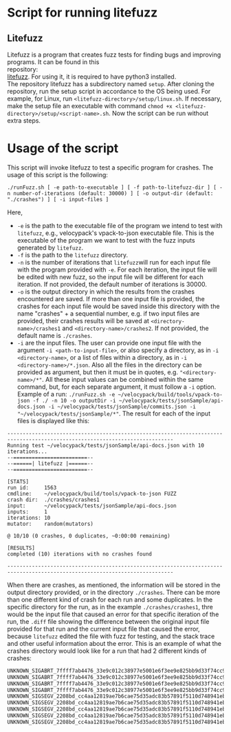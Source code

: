 Script for running litefuzz
==========================  

Litefuzz
--------
Litefuzz is a program that creates fuzz tests for finding bugs and improving programs. It can be found in this  
repository:  
[litefuzz](https://github.com/sec-tools/litefuzz). For using it, it is required to have python3 installed.  
The repository litefuzz has a subdirectory named `setup`.
After cloning the repository, run the setup script in accordance to the OS being used. For example, for Linux, 
run 
`<litefuzz-directory>/setup/linux.sh`.
If necessary, make the setup file an executable with command `chmod +x <litefuzz-directory>/setup/<script-name>.sh`.
Now the script can be run without extra steps.

Usage of the script
===================  

This script will invoke litefuzz to test a specific program for crashes. The usage of this script is the following:

```  
./runFuzz.sh [ -e path-to-executable ] [ -f path-to-litefuzz-dir ] [ -n number-of-iterations (default: 30000) ] [ -o output-dir (default: "./crashes") ] [ -i input-files ]  
```  

Here,
* `-e` is the path to the executable file of the program we intend to test with `litefuzz`, e.g., velocypack's vpack-to-json executable file. This is the executable of the program we want to test with the fuzz inputs generated by `litefuzz`.
* `-f` is the path to the `litefuzz` directory.
*  `-n` is the number of iterations that `litefuzz`will run for each input file with the program provided with `-e`. For each iteration, the input file will be edited with new fuzz, so the input file will be  different for each iteration. If not provided, the default number of iterations is 30000.
* `-o` is the output directory in which the results from the crashes encountered are saved.  If more than one input file is provided, the crashes for each input file would be saved inside this directory with the name "crashes" + a sequential number, e.g. if two input files are provided, their crashes results will be saved at `<directory-name>/crashes1` and `<directory-name>/crashes2`. If not provided, the default name is `./crashes`.
* `-i` are the input files. The user can provide one input file with the argument `-i <path-to-input-file>`, or also specify a directory, as in `-i <directory-name>`, or a list of files within a directory, as in `-i <directory-name>/*.json`. Also all the files in the directory can be provided as argument, but then it must be in quotes, e.g. `"<directory-name>/*"`. All these input values can be combined within the same command, but, for each separate argument, it must follow a `-i` option.
  Example of a run:
  `./runFuzz.sh -e ~/velocypack/build/tools/vpack-to-json -f ./ -n 10 -o outputDir -i ~/velocypack/tests/jsonSample/api-docs.json -i ~/velocypack/tests/jsonSample/commits.json -i "~/velocypack/tests/jsonSample/*"`.
  The result for each of the input files is displayed like this:
```
----------------------------------------------------------------------------------------------------------------------------
Running test ~/velocypack/tests/jsonSample/api-docs.json with 10 iterations...
--========================--
--======| litefuzz |======--
--========================--

[STATS]
run id:     1563
cmdline:    ~/velocypack/build/tools/vpack-to-json FUZZ
crash dir:  ./crashes/crashes1
input:      ~/velocypack/tests/jsonSample/api-docs.json
inputs:     1
iterations: 10
mutator:    random(mutators)

@ 10/10 (0 crashes, 0 duplicates, ~0:00:00 remaining)

[RESULTS]
completed (10) iterations with no crashes found

----------------------------------------------------------------------------------------------------------------------------
```
When there are crashes, as mentioned, the information will be stored in the output directory provided, or in the directory `./crashes`. There can be more than one different kind of crash for each run and some duplicates.
In the specific directory for the run, as in the example `./crashes/crashes1`, thre would be the input file that caused an error for that specific iteration of the run, the `.diff` file showing the difference between the original input file provided for that run and the current input file that caused the error, because `litefuzz` edited the file with fuzz for testing, and the stack trace and other useful information about the error.
This is an example of what the crashes directory would look like for a run that had 2 different kinds of crashes:
```UNKNOWN_SIGABRT_7ffff7ab4476_33e9c012c38977e5001e6f3ee9e825bb9d33f74cc930a98fd6650d5d9596644f.diff
UNKNOWN_SIGABRT_7ffff7ab4476_33e9c012c38977e5001e6f3ee9e825bb9d33f74cc930a98fd6650d5d9596644f.diffs
UNKNOWN_SIGABRT_7ffff7ab4476_33e9c012c38977e5001e6f3ee9e825bb9d33f74cc930a98fd6650d5d9596644f.out
UNKNOWN_SIGABRT_7ffff7ab4476_33e9c012c38977e5001e6f3ee9e825bb9d33f74cc930a98fd6650d5d9596644f.txt
UNKNOWN_SIGABRT_7ffff7ab4476_33e9c012c38977e5001e6f3ee9e825bb9d33f74cc930a98fd6650d5d9596644f.zz
UNKNOWN_SIGSEGV_2208bd_cc4aa12819ae7b6cae75d35adc83b57891f5110d748941eb8c302ce3c313e9cc.diff
UNKNOWN_SIGSEGV_2208bd_cc4aa12819ae7b6cae75d35adc83b57891f5110d748941eb8c302ce3c313e9cc.diffs
UNKNOWN_SIGSEGV_2208bd_cc4aa12819ae7b6cae75d35adc83b57891f5110d748941eb8c302ce3c313e9cc.out
UNKNOWN_SIGSEGV_2208bd_cc4aa12819ae7b6cae75d35adc83b57891f5110d748941eb8c302ce3c313e9cc.txt
UNKNOWN_SIGSEGV_2208bd_cc4aa12819ae7b6cae75d35adc83b57891f5110d748941eb8c302ce3c313e9cc.zz
```

